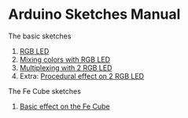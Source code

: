 Arduino Sketches Manual
=======================

The basic sketches
1.  [RGB LED](../sketches/n01_RGB/n01_RGB.ino)
2.  [Mixing colors with RGB LED](../sketches/n02_RGB_mixing/n02_RGB_mixing.ino)
3.  [Multiplexing with 2 RGB LED](../sketches/n03_RGB_multiplex/n03_RGB_multiplex.ino)
4.  Extra: [Procedural effect on 2 RGB LED](../sketches/n04_RGB_procedural/n04_RGB_procedural.ino)

The Fe Cube sketches
1.  [Basic effect on the Fe Cube](../sketches/n10_cube_test/n10_cube_test.ino)
